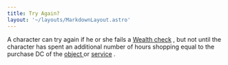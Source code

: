 ```yaml
---
title: Try Again?
layout: '~/layouts/MarkdownLayout.astro'
---
```

A character can try again if he or she fails a [ Wealth check](/modern.d20.srd/wealth/wealth.check) , but not until the character has spent
an additional number of hours shopping equal to the purchase DC of the [object ](/modern.d20.srd/equipment/equipment.general) or [ service](/modern.d20.srd/equipment/services) .

